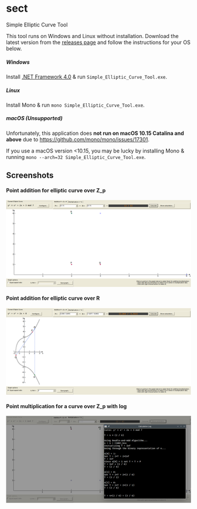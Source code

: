 # sect
Simple Elliptic Curve Tool

This tool runs on Windows and Linux without installation. Download the latest version from the [releases page](https://github.com/jopohl/sect/releases) and follow the instructions for your OS below.

##### Windows
Install [.NET Framework 4.0](https://dotnet.microsoft.com/download/dotnet-framework/net40) & run ```Simple_Elliptic_Curve_Tool.exe```. 

##### Linux
Install Mono & run ```mono Simple_Elliptic_Curve_Tool.exe```. 

##### macOS (Unsupported)
Unfortunately, this application does __not run on macOS 10.15 Catalina and above__ due to https://github.com/mono/mono/issues/17301.

If you use a macOS version <10.15, you may be lucky by installing Mono & running ```mono --arch=32 Simple_Elliptic_Curve_Tool.exe```. 

## Screenshots
#### Point addition for elliptic curve over Z_p
![Point addition Z_p](/screenshots/add_z_p.png?raw=true)

#### Point addition for elliptic curve over R
![Point addition R](/screenshots/add_r.png?raw=true)

#### Point multiplication for a curve over Z_p with log
![Point multiplication Z_p](/screenshots/mult_z_p_log.png?raw=true)
